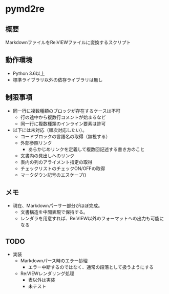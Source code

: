 # pymd2re

## 概要
MarkdownファイルをRe:VIEWファイルに変換するスクリプト

## 動作環境
- Python 3.6以上
- 標準ライブラリ以外の依存ライブラリは無し

## 制限事項
- 同一行に複数種類のブロックが存在するケースは不可
    - 行の途中から複数行コメントが始まるなど
    - 同一行に複数種類のインライン要素は許可
- 以下には未対応（順次対応したい）。
    - コードブロックの言語名の取得（無視する）
    - 外部参照リンク
        - あらかじめリンクを定義して複数回記述する書き方のこと
    - 文書内の見出しへのリンク
    - 表内の列のアライメント指定の取得
    - チェックリストのチェックON/OFFの取得
    - マークダウン記号のエスケープ(\)

## メモ
- 現在、Markdownパーサー部分がほぼ完成。
    - 文書構造を中間表現で保持する。
    - レンダラを用意すれば、Re:VIEW以外のフォーマットへの出力も可能になる

## TODO
- 実装
    - Markdownパース時のエラー処理
        - エラー中断するのではなく、通常の段落として扱うようにする
    - Re:VIEWレンダリング処理
        - 表以外は実装
        - 未テスト
